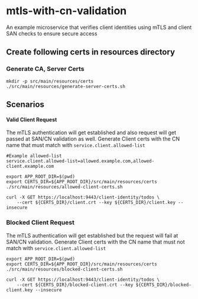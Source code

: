 # mtls-with-cn-validation
An example microservice that verifies client identities using mTLS and client SAN checks to ensure secure access

## Create following certs in resources directory

### Generate CA, Server Certs

```shell
mkdir -p src/main/resources/certs
./src/main/resources/generate-server-certs.sh
```

## Scenarios

#### Valid Client Request

The mTLS authentication will get established and also request will get passed at SAN/CN validation as well.
Generate Client certs with the CN name that must match with `service.client.allowed-list`

```properties
#Example allowed-list
service.client.allowed-list=allowed.example.com,allowed-client.example.com
```

```shell
export APP_ROOT_DIR=$(pwd)
export CERTS_DIR=${APP_ROOT_DIR}/src/main/resources/certs
./src/main/resources/allowed-client-certs.sh
```

```curl
curl -X GET https://localhost:9443/client-identity/todos \
    --cert ${CERTS_DIR}/client.crt --key ${CERTS_DIR}/client.key --insecure
```

### Blocked Client Request

The mTLS authentication will get established but the request will fail at SAN/CN validation. 
Generate Client certs with the CN name that must not match with `service.client.allowed-list`

```shell
export APP_ROOT_DIR=$(pwd)
export CERTS_DIR=${APP_ROOT_DIR}/src/main/resources/certs
./src/main/resources/blocked-client-certs.sh
```

```curl
curl -X GET https://localhost:9443/client-identity/todos \
    --cert ${CERTS_DIR}/blocked-client.crt --key ${CERTS_DIR}/blocked-client.key --insecure
```
